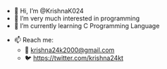 - 👋 Hi, I’m @KrishnaK024
- 👀 I’m very much interested in programming 
- 🌱 I’m currently learning C Programming Language
<!--- - 💞️ I’m looking to collaborate on ... --->
- 📫 Reach me:
  - 📧 krishna24k2000@gmail.com
  - 🐦 https://twitter.com/krishna24kt

<!---
KrishnaK024/KrishnaK024 is a ✨ special ✨ repository because its `README.md` (this file) appears on your GitHub profile.
You can click the Preview link to take a look at your changes.
--->
